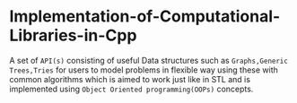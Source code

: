 # Implementation-of-Computational-Libraries-in-Cpp
A set of `API(s)` consisting of useful Data structures such as `Graphs,Generic Trees,Tries` for users to model problems in flexible way using these with common algorithms which is aimed to work just like in STL and is implemented using `Object Oriented programming(OOPs)` concepts.
